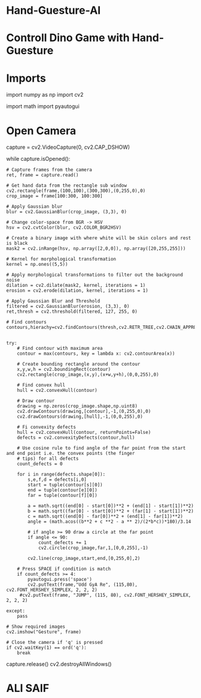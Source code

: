 # Hand-Guesture-AI
# Controll Dino Game with Hand-Guesture

# Imports
import numpy as np
import cv2

import math
import pyautogui
# Open Camera
capture = cv2.VideoCapture(0, cv2.CAP_DSHOW)

while capture.isOpened():

    # Capture frames from the camera
    ret, frame = capture.read()

    # Get hand data from the rectangle sub window
    cv2.rectangle(frame,(100,100),(300,300),(0,255,0),0)
    crop_image = frame[100:300, 100:300]

    # Apply Gaussian blur
    blur = cv2.GaussianBlur(crop_image, (3,3), 0)

    # Change color-space from BGR -> HSV
    hsv = cv2.cvtColor(blur, cv2.COLOR_BGR2HSV)

    # Create a binary image with where white will be skin colors and rest is black
    mask2 = cv2.inRange(hsv, np.array([2,0,0]), np.array([20,255,255]))

    # Kernel for morphological transformation
    kernel = np.ones((5,5))

    # Apply morphological transformations to filter out the background noise
    dilation = cv2.dilate(mask2, kernel, iterations = 1)
    erosion = cv2.erode(dilation, kernel, iterations = 1)

    # Apply Gaussian Blur and Threshold
    filtered = cv2.GaussianBlur(erosion, (3,3), 0)
    ret,thresh = cv2.threshold(filtered, 127, 255, 0)

    # Find contours
    contours,hierachy=cv2.findContours(thresh,cv2.RETR_TREE,cv2.CHAIN_APPROX_SIMPLE)


    try:
        # Find contour with maximum area
        contour = max(contours, key = lambda x: cv2.contourArea(x))

        # Create bounding rectangle around the contour
        x,y,w,h = cv2.boundingRect(contour)
        cv2.rectangle(crop_image,(x,y),(x+w,y+h),(0,0,255),0)

        # Find convex hull
        hull = cv2.convexHull(contour)

        # Draw contour
        drawing = np.zeros(crop_image.shape,np.uint8)
        cv2.drawContours(drawing,[contour],-1,(0,255,0),0)
        cv2.drawContours(drawing,[hull],-1,(0,0,255),0)

        # Fi convexity defects
        hull = cv2.convexHull(contour, returnPoints=False)
        defects = cv2.convexityDefects(contour,hull)

        # Use cosine rule to find angle of the far point from the start and end point i.e. the convex points (the finger
        # tips) for all defects
        count_defects = 0

        for i in range(defects.shape[0]):
            s,e,f,d = defects[i,0]
            start = tuple(contour[s][0])
            end = tuple(contour[e][0])
            far = tuple(contour[f][0])

            a = math.sqrt((end[0] - start[0])**2 + (end[1] - start[1])**2)
            b = math.sqrt((far[0] - start[0])**2 + (far[1] - start[1])**2)
            c = math.sqrt((end[0] - far[0])**2 + (end[1] - far[1])**2)
            angle = (math.acos((b**2 + c **2 - a ** 2)/(2*b*c))*180)/3.14

            # if angle >= 90 draw a circle at the far point
            if angle <= 90:
                count_defects += 1
                cv2.circle(crop_image,far,1,[0,0,255],-1)

            cv2.line(crop_image,start,end,[0,255,0],2)

        # Press SPACE if condition is match
        if count_defects >= 4:
            pyautogui.press('space')
            cv2.putText(frame,"Udd GyA Re", (115,80), cv2.FONT_HERSHEY_SIMPLEX, 2, 2, 2)
         #cv2.putText(frame, "JUMP", (115, 80), cv2.FONT_HERSHEY_SIMPLEX, 2, 2, 2)

    except:
        pass

    # Show required images
    cv2.imshow("Gesture", frame)

    # Close the camera if 'q' is pressed
    if cv2.waitKey(1) == ord('q'):
        break

capture.release()
cv2.destroyAllWindows()


# ALI SAIF
